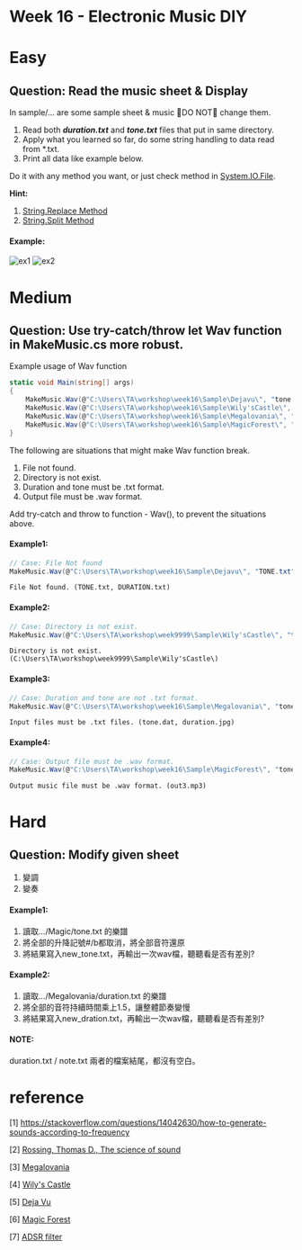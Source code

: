 # Week 16 - Electronic Music DIY

# Easy 
## Question: Read the music sheet & Display
In sample/... are some sample sheet & music :rotating_light:DO NOT:rotating_light: change them. 

1. Read both ***duration.txt*** and ***tone.txt*** files that put in same directory.
2. Apply what you learned so far, do some string handling to data read from *.txt.
3. Print all data like example below.

Do it with any method you want, or just check method in [System.IO.File](https://docs.microsoft.com/en-us/dotnet/api/system.io.file?view=net-5.0).

**Hint:** 

1. [String.Replace Method](https://docs.microsoft.com/en-us/dotnet/api/system.string.replace?view=net-5.0)
2. [String.Split Method](https://docs.microsoft.com/en-us/dotnet/api/system.string.split?view=net-5.0)

#### Example:
![ex1](https://imgur.com/5P3qRQ7.jpg) ![ex2](https://imgur.com/hArRax6.jpg)
# Medium 
## Question: Use try-catch/throw let Wav function in MakeMusic.cs more robust.

Example usage of Wav function

```C#
static void Main(string[] args)
{
    MakeMusic.Wav(@"C:\Users\TA\workshop\week16\Sample\Dejavu\", "tone.txt", "duration.txt", "out0.wav");
    MakeMusic.Wav(@"C:\Users\TA\workshop\week16\Sample\Wily'sCastle\", "tone.txt", "duration.txt", "out1.wav", 1);
    MakeMusic.Wav(@"C:\Users\TA\workshop\week16\Sample\Megalovania\", "tone.txt", "duration.txt", "out2.wav", 2);
    MakeMusic.Wav(@"C:\Users\TA\workshop\week16\Sample\MagicForest\", "tone.txt", "duration.txt", "out3.wav", 3);
}
```

The following are situations that might make Wav function break.

1. File not found.
2. Directory is not exist.
3. Duration and tone must be .txt format.
4. Output file must be .wav format.

Add try-catch and throw to function - Wav(), to prevent the situations above.

#### Example1:
```C#
// Case: File Not found
MakeMusic.Wav(@"C:\Users\TA\workshop\week16\Sample\Dejavu\", "TONE.txt", "DURATION.txt", "out0.wav");
```
```
File Not found. (TONE.txt, DURATION.txt)
```
#### Example2:
```C#
// Case: Directory is not exist.
MakeMusic.Wav(@"C:\Users\TA\workshop\week9999\Sample\Wily'sCastle\", "tone.txt", "duration.txt", "out1.wav", 1);
```
```
Directory is not exist. (C:\Users\TA\workshop\week9999\Sample\Wily'sCastle\)
```         
#### Example3:
```C#
// Case: Duration and tone are not .txt format.
MakeMusic.Wav(@"C:\Users\TA\workshop\week16\Sample\Megalovania\", "tone.dat", "duration.jpg", "out2.wav", 2);
```
```
Input files must be .txt files. (tone.dat, duration.jpg)
```
#### Example4:
```C#
// Case: Output file must be .wav format.
MakeMusic.Wav(@"C:\Users\TA\workshop\week16\Sample\MagicForest\", "tone.txt", "duration.txt", "out3.mp3", 3);
```
```
Output music file must be .wav format. (out3.mp3)
```            
# Hard
## Question: Modify given sheet
1. 變調
2. 變奏

#### Example1:
1. 讀取.../Magic/tone.txt 的樂譜
2. 將全部的升降記號#/b都取消，將全部音符還原
3. 將結果寫入new_tone.txt，再輸出一次wav檔，聽聽看是否有差別?

#### Example2:
1. 讀取.../Megalovania/duration.txt 的樂譜
2. 將全部的音符持續時間乘上1.5，讓整體節奏變慢
3. 將結果寫入new_dration.txt，再輸出一次wav檔，聽聽看是否有差別?

#### NOTE:
duration.txt / note.txt 兩者的檔案結尾，都沒有空白。

# reference
[1] https://stackoverflow.com/questions/14042630/how-to-generate-sounds-according-to-frequency

[2] [Rossing, Thomas D., The science of sound](https://ntu.primo.exlibrisgroup.com/discovery/fulldisplay?docid=alma991002261069704786&context=L&vid=886NTU_INST:886NTU_INST&lang=en&search_scope=MyInst_and_CI&adaptor=Local%20Search%20Engine&tab=Everything&query=any,contains,The%20science%20of%20sound&offset=0)

[3] [Megalovania](https://musescore.com/user/3095931/scores/1287966)

[4] [Wily's Castle](https://musescore.com/user/8853446/scores/4256311)

[5] [Deja Vu](https://musescore.com/user/26506551/scores/4835692)

[6] [Magic Forest](https://www.poppiano.org/en/sheet/?id=8466)

[7] [ADSR filter](https://www.wikiaudio.org/adsr-envelope/#:~:text=An%20ADSR%20envelope%20is%20a,often%20its%20loudness%20over%20time.)

